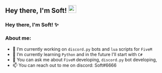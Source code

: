 <h2> Hey there, I'm Soft! <img src="https://media.discordapp.net/attachments/805366110685626378/842262646946136064/corazon.gif" width="25" height="25"></h2>

### Hey there, I'm Soft! ✨

### About me:

- 🔭 I’m currently working on `discord.py` bots and `lua` scripts for `FiveM`
- 🌱 I’m currently learning `Python` and in the future I'll start with `C#`
- 💬 You can ask me about `FiveM` developing, `discord.py` bot developing, 
- 📫 You can reach out to me on discord: Soft#6666

<!--
**ssooftt/ssooftt** is a ✨ _special_ ✨ repository because its `README.md` (this file) appears on your GitHub profile.

Here are some ideas to get you started:

- 🔭 I’m currently working on ...
- 🌱 I’m currently learning ...
- 👯 I’m looking to collaborate on ...
- 🤔 I’m looking for help with ...
- 💬 Ask me about ...
- 📫 How to reach me: ...
- 😄 Pronouns: ...
- ⚡ Fun fact: ...
-->
